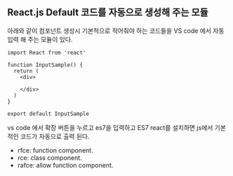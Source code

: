 ## React.js Default 코드를 자동으로 생성해 주는 모듈  

아래와 같이 컴포넌트 생성시 기본적으로 적어줘야 하는 코드들을 VS code 에서 자동 입력 해 주는 모듈이 있다.   
```
import React from 'react'

function InputSample() {
  return (
    <div>
      
    </div>
  )
}

export default InputSample
```

vs code 에서 확장 버튼을 누르고 es7을 입력하고 ES7 react를 설치하면 js에서 기본적인 코드가 자동으로 출력 된다.   

* rfce: function component. 
* rce: class component. 
* rafce: allow function component.   

